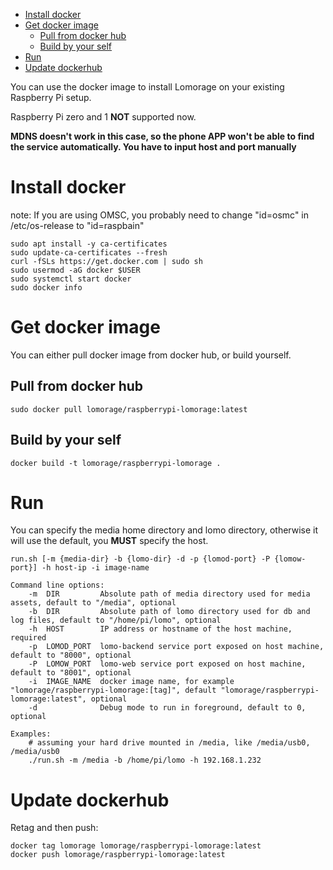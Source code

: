 
- [Install docker](#install-docker)
- [Get docker image](#get-docker-image)
  * [Pull from docker hub](#pull-from-docker-hub)
  * [Build by your self](#build-by-your-self)
- [Run](#run)
- [Update dockerhub](#update-dockerhub)

You can use the docker image to install Lomorage on your existing Raspberry Pi setup.

Raspberry Pi zero and 1 **NOT** supported now.

**MDNS doesn't work in this case, so the phone APP won't be able to find the service automatically. You have to input host and port manually**

# Install docker

note: If you are using OMSC, you probably need to change "id=osmc" in /etc/os-release to "id=raspbain"

```
sudo apt install -y ca-certificates
sudo update-ca-certificates --fresh
curl -fSLs https://get.docker.com | sudo sh
sudo usermod -aG docker $USER
sudo systemctl start docker
sudo docker info
```


# Get docker image

You can either pull docker image from docker hub, or build yourself.

## Pull from docker hub

```
sudo docker pull lomorage/raspberrypi-lomorage:latest
```

## Build by your self

```
docker build -t lomorage/raspberrypi-lomorage .
```

# Run

You can specify the media home directory and lomo directory, otherwise it will use the default, you **MUST** specify the host.

```
run.sh [-m {media-dir} -b {lomo-dir} -d -p {lomod-port} -P {lomow-port}] -h host-ip -i image-name

Command line options:
    -m  DIR         Absolute path of media directory used for media assets, default to "/media", optional
    -b  DIR         Absolute path of lomo directory used for db and log files, default to "/home/pi/lomo", optional
    -h  HOST        IP address or hostname of the host machine, required
    -p  LOMOD_PORT  lomo-backend service port exposed on host machine, default to "8000", optional
    -P  LOMOW_PORT  lomo-web service port exposed on host machine, default to "8001", optional
    -i  IMAGE_NAME  docker image name, for example "lomorage/raspberrypi-lomorage:[tag]", default "lomorage/raspberrypi-lomorage:latest", optional
    -d              Debug mode to run in foreground, default to 0, optional

Examples:
    # assuming your hard drive mounted in /media, like /media/usb0, /media/usb0
    ./run.sh -m /media -b /home/pi/lomo -h 192.168.1.232
```

# Update dockerhub

Retag and then push:

```
docker tag lomorage lomorage/raspberrypi-lomorage:latest
docker push lomorage/raspberrypi-lomorage:latest
```
